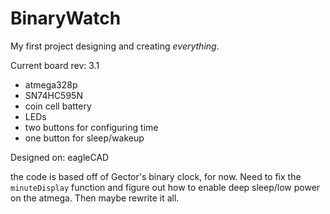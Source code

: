 # BinaryWatch
My first project designing and creating *everything*. 

Current board rev: 3.1
  * atmega328p
  * SN74HC595N
  * coin cell battery
  * LEDs
  * two buttons for configuring time
  * one button for sleep/wakeup

Designed on: eagleCAD

the code is based off of Gector's binary clock, for now. Need to fix the `minuteDisplay` function and figure out how to enable deep sleep/low power on the atmega. Then maybe rewrite it all.
